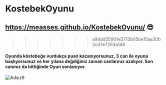 # KostebekOyunu
## https://measses.github.io/KostebekOyunu/ :sunglasses:
>>>>>>> a9ddd35901e5713b05be15aa30b2cd7e7263a146

#### Oyunda köstebeğe vurdukça puan kazanıyorsunuz, 3 can ile oyuna başlıyorsunuz ve her yılana değdiğiniz zaman canlarınız azalıyor. Son canınız da bittiğinde Oyun sonlanıyor.

![Adsız9](https://user-images.githubusercontent.com/67739721/229551393-68811b58-ff0c-4b89-86b8-eaff78ec52a1.png)

